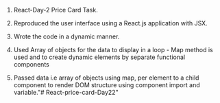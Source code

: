 1. React-Day-2 Price Card Task.

2. Reproduced the user interface using a React.js application with JSX.
3. Wrote the code in a dynamic manner.

4. Used Array of objects for the data to display in a loop - Map method is used and to create dynamic elements by separate functional components
5. Passed data i.e array of objects using map, per element to a child component to render DOM structure using component import and variable."# React-price-card-Day22" 
